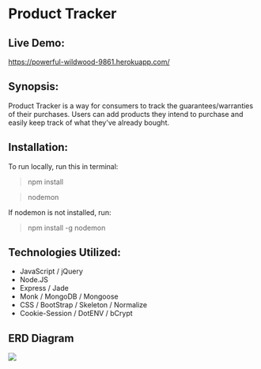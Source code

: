 # Product Tracker

## Live Demo:
https://powerful-wildwood-9861.herokuapp.com/

## Synopsis:
Product Tracker is a way for consumers to track the guarantees/warranties of their purchases. Users can add products they intend to purchase and easily keep track of what they've already bought.

## Installation:
To run locally, run this in terminal:
>npm install

>nodemon

If nodemon is not installed, run:
>npm install -g nodemon

## Technologies Utilized:
- JavaScript / jQuery
- Node.JS
- Express / Jade
- Monk / MongoDB / Mongoose
- CSS / BootStrap / Skeleton / Normalize
- Cookie-Session / DotENV / bCrypt

## ERD Diagram
![](http://s1.postimg.org/dwnwmwzkv/Screen_Shot_2015_08_20_at_9_34_07_AM.png)
